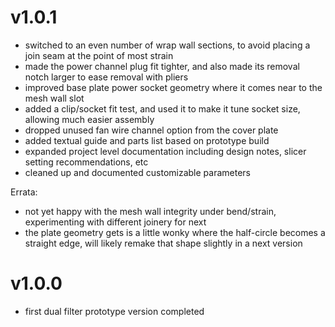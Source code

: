 # v1.0.1

- switched to an even number of wrap wall sections, to avoid placing a join seam at the point of most strain
- made the power channel plug fit tighter, and also made its removal notch larger to ease removal with pliers
- improved base plate power socket geometry where it comes near to the mesh wall slot
- added a clip/socket fit test, and used it to make it tune socket size, allowing much easier assembly
- dropped unused fan wire channel option from the cover plate
- added textual guide and parts list based on prototype build
- expanded project level documentation including design notes, slicer setting recommendations, etc
- cleaned up and documented customizable parameters

Errata:
- not yet happy with the mesh wall integrity under bend/strain, experimenting with different joinery for next
- the plate geometry gets is a little wonky where the half-circle becomes a straight edge, will likely remake that shape slightly in a next version

# v1.0.0

- first dual filter prototype version completed
